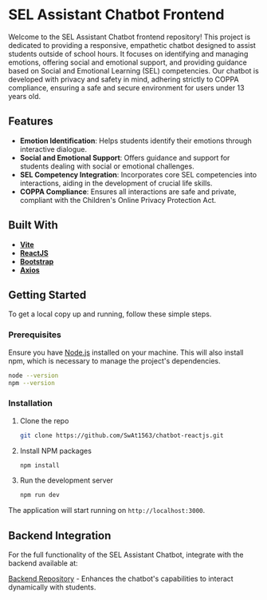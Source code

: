# SEL Assistant Chatbot Frontend

Welcome to the SEL Assistant Chatbot frontend repository! This project is dedicated to providing a responsive, empathetic chatbot designed to assist students outside of school hours. It focuses on identifying and managing emotions, offering social and emotional support, and providing guidance based on Social and Emotional Learning (SEL) competencies. Our chatbot is developed with privacy and safety in mind, adhering strictly to COPPA compliance, ensuring a safe and secure environment for users under 13 years old.

## Features

- **Emotion Identification**: Helps students identify their emotions through interactive dialogue.
- **Social and Emotional Support**: Offers guidance and support for students dealing with social or emotional challenges.
- **SEL Competency Integration**: Incorporates core SEL competencies into interactions, aiding in the development of crucial life skills.
- **COPPA Compliance**: Ensures all interactions are safe and private, compliant with the Children's Online Privacy Protection Act.

## Built With

- **[Vite](https://vitejs.dev/)** 
- **[ReactJS](https://reactjs.org/)** 
- **[Bootstrap](https://getbootstrap.com/)** 
- **[Axios](https://axios-http.com/)** 

## Getting Started

To get a local copy up and running, follow these simple steps.

### Prerequisites

Ensure you have [Node.js](https://nodejs.org/en/) installed on your machine. This will also install npm, which is necessary to manage the project's dependencies.

```bash
node --version
npm --version
```

### Installation

1. Clone the repo
   ```sh
   git clone https://github.com/SwAt1563/chatbot-reactjs.git
   ```
2. Install NPM packages
   ```sh
   npm install
   ```
3. Run the development server
   ```sh
   npm run dev
   ```

The application will start running on `http://localhost:3000`.


## Backend Integration
For the full functionality of the SEL Assistant Chatbot, integrate with the backend available at:

[Backend Repository](https://github.com/SwAt1563/ed_tech_llm) - Enhances the chatbot's capabilities to interact dynamically with students.
